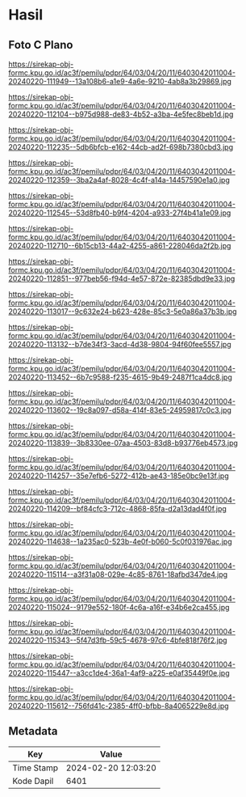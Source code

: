 # Hasil

## Foto C Plano

https://sirekap-obj-formc.kpu.go.id/ac3f/pemilu/pdpr/64/03/04/20/11/6403042011004-20240220-111949--13a108b6-a1e9-4a6e-9210-4ab8a3b29869.jpg

https://sirekap-obj-formc.kpu.go.id/ac3f/pemilu/pdpr/64/03/04/20/11/6403042011004-20240220-112104--b975d988-de83-4b52-a3ba-4e5fec8beb1d.jpg

https://sirekap-obj-formc.kpu.go.id/ac3f/pemilu/pdpr/64/03/04/20/11/6403042011004-20240220-112235--5db6bfcb-e162-44cb-ad2f-698b7380cbd3.jpg

https://sirekap-obj-formc.kpu.go.id/ac3f/pemilu/pdpr/64/03/04/20/11/6403042011004-20240220-112359--3ba2a4af-8028-4c4f-a14a-14457590e1a0.jpg

https://sirekap-obj-formc.kpu.go.id/ac3f/pemilu/pdpr/64/03/04/20/11/6403042011004-20240220-112545--53d8fb40-b9f4-4204-a933-27f4b41a1e09.jpg

https://sirekap-obj-formc.kpu.go.id/ac3f/pemilu/pdpr/64/03/04/20/11/6403042011004-20240220-112710--6b15cb13-44a2-4255-a861-228046da2f2b.jpg

https://sirekap-obj-formc.kpu.go.id/ac3f/pemilu/pdpr/64/03/04/20/11/6403042011004-20240220-112851--977beb56-f94d-4e57-872e-82385dbd9e33.jpg

https://sirekap-obj-formc.kpu.go.id/ac3f/pemilu/pdpr/64/03/04/20/11/6403042011004-20240220-113017--9c632e24-b623-428e-85c3-5e0a86a37b3b.jpg

https://sirekap-obj-formc.kpu.go.id/ac3f/pemilu/pdpr/64/03/04/20/11/6403042011004-20240220-113132--b7de34f3-3acd-4d38-9804-94f60fee5557.jpg

https://sirekap-obj-formc.kpu.go.id/ac3f/pemilu/pdpr/64/03/04/20/11/6403042011004-20240220-113452--6b7c9588-f235-4615-9b49-2487f1ca4dc8.jpg

https://sirekap-obj-formc.kpu.go.id/ac3f/pemilu/pdpr/64/03/04/20/11/6403042011004-20240220-113602--19c8a097-d58a-414f-83e5-24959817c0c3.jpg

https://sirekap-obj-formc.kpu.go.id/ac3f/pemilu/pdpr/64/03/04/20/11/6403042011004-20240220-113839--3b8330ee-07aa-4503-83d8-b93776eb4573.jpg

https://sirekap-obj-formc.kpu.go.id/ac3f/pemilu/pdpr/64/03/04/20/11/6403042011004-20240220-114257--35e7efb6-5272-412b-ae43-185e0bc9e13f.jpg

https://sirekap-obj-formc.kpu.go.id/ac3f/pemilu/pdpr/64/03/04/20/11/6403042011004-20240220-114209--bf84cfc3-712c-4868-85fa-d2a13dad4f0f.jpg

https://sirekap-obj-formc.kpu.go.id/ac3f/pemilu/pdpr/64/03/04/20/11/6403042011004-20240220-114638--1a235ac0-523b-4e0f-b060-5c0f031976ac.jpg

https://sirekap-obj-formc.kpu.go.id/ac3f/pemilu/pdpr/64/03/04/20/11/6403042011004-20240220-115114--a3f31a08-029e-4c85-8761-18afbd347de4.jpg

https://sirekap-obj-formc.kpu.go.id/ac3f/pemilu/pdpr/64/03/04/20/11/6403042011004-20240220-115024--9179e552-180f-4c6a-a16f-e34b6e2ca455.jpg

https://sirekap-obj-formc.kpu.go.id/ac3f/pemilu/pdpr/64/03/04/20/11/6403042011004-20240220-115343--5f47d3fb-59c5-4678-97c6-4bfe818f76f2.jpg

https://sirekap-obj-formc.kpu.go.id/ac3f/pemilu/pdpr/64/03/04/20/11/6403042011004-20240220-115447--a3cc1de4-36a1-4af9-a225-e0af35449f0e.jpg

https://sirekap-obj-formc.kpu.go.id/ac3f/pemilu/pdpr/64/03/04/20/11/6403042011004-20240220-115612--756fd41c-2385-4ff0-bfbb-8a4065229e8d.jpg


## Metadata

| Key        | Value               |
| ---------- | ------------------- |
| Time Stamp | 2024-02-20 12:03:20 |
| Kode Dapil | 6401                |



